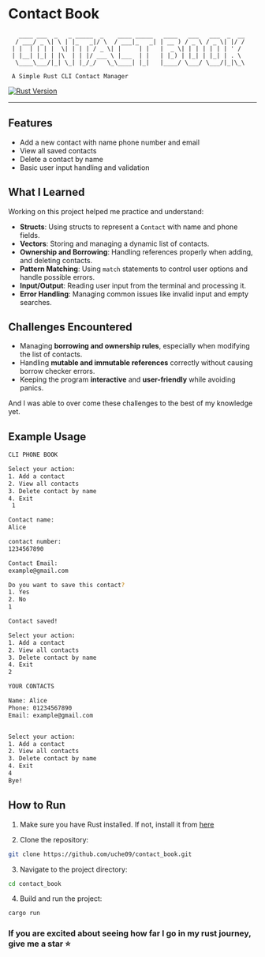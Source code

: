 # Contact Book
```
   ____ ___  _   _ _____  _    ____ _____   ____   ___   ___  _  __ 
  / ___/ _ \| \ | |_   _|/ \  / ___|_   _| | __ ) / _ \ / _ \| |/ /
 | |  | | | |  \| | | | / _ \| |     | |   |  _ \| | | | | | | ' / 
 | |__| |_| | |\  | | |/ ___ \ |___  | |   | |_) | |_| | |_| | . \ 
  \____\___/|_| \_| |_/_/   \_\____| |_|   |____/ \___/ \___/|_|\_\
                                                                         
 A Simple Rust CLI Contact Manager                                                                        
```

[![Rust Version](https://img.shields.io/badge/Rust-1.78+-orange?style=flat-square&logo=rust)](https://www.rust-lang.org/)
<!-- [![License](https://img.shields.io/badge/license-MIT-green.svg?style=flat-square)](LICENSE) -->

---

## Features
- Add a new contact with name phone number and email
- View all saved contacts
- Delete a contact by name
- Basic user input handling and validation

## What I Learned
Working on this project helped me practice and understand:
- **Structs**: Using structs to represent a `Contact` with name and phone fields.
- **Vectors**: Storing and managing a dynamic list of contacts.
- **Ownership and Borrowing**: Handling references properly when adding, and deleting contacts.
- **Pattern Matching**: Using `match` statements to control user options and handle possible errors.
- **Input/Output**: Reading user input from the terminal and processing it.
- **Error Handling**: Managing common issues like invalid input and empty searches.

## Challenges Encountered
- Managing **borrowing and ownership rules**, especially when modifying the list of contacts.
- Handling **mutable and immutable references** correctly without causing borrow checker errors.
- Keeping the program **interactive** and **user-friendly** while avoiding panics.

And I was able to over come these challenges to the best of my knowledge yet.

## Example Usage

```bash
CLI PHONE BOOK

Select your action:
1. Add a contact 
2. View all contacts 
3. Delete contact by name 
4. Exit
 1

Contact name:
Alice

contact number:
1234567890

Contact Email:
example@gmail.com

Do you want to save this contact?
1. Yes
2. No
1

Contact saved!

Select your action:
1. Add a contact 
2. View all contacts 
3. Delete contact by name 
4. Exit
2

YOUR CONTACTS

Name: Alice
Phone: 01234567890
Email: example@gmail.com


Select your action:
1. Add a contact 
2. View all contacts 
3. Delete contact by name 
4. Exit
4
Bye!

```

## How to Run

1. Make sure you have Rust installed. If not, install it from [here](https://www.rust-lang.org/tools/install)

2. Clone the repository:

```bash
git clone https://github.com/uche09/contact_book.git
```

3. Navigate to the project directory:

```bash
cd contact_book
```

4. Build and run the project:

```bash
cargo run
```


### If you are excited about seeing how far I go in my rust journey, give me a star ⭐